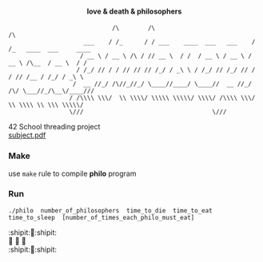 
#### <div align="center"> love & death & philosophers  </div>  

```  console 
                             /\        /\                            /\ 
                     ___    / /_      / / ___    ____  ___   ___    / /_   ____  ___     ____
                    / __ \ / __ \ /\ / // __ \  / /  / __ \ / __ \ / __ \ /\__  / __ \  / / 
                   / /_/ // / / // // // /_/ / _\ \ / /_/ // /_/ // / / // /__ / /_/ / _\ \
                  /  __ //_/ /\//_//_/ \____//____/ \____//  __ //_/ /\/ \___//_/\__\/____///
                 / /\\\\ \\\/  \\ \\\\/ \\\\\ \\\\\/ \\\\/ /\\\\ \\\/  \\ \\\\ \\ \\\ \\\\\/
                 \///                                    \///
``` 


42 School threading project  
[subject.pdf](https://cdn.intra.42.fr/pdf/pdf/26231/en.subject.pdf)   

  
  
### Make

 use `make` rule to compile **philo** program



### Run
```
./philo  number_of_philosophers  time_to_die  time_to_eat  time_to_sleep  [number_of_times_each_philo_must_eat]
```


:shipit::fork_and_knife::shipit:     
:fork_and_knife: :chestnut: :fork_and_knife:     
:shipit::fork_and_knife::shipit:  
  
